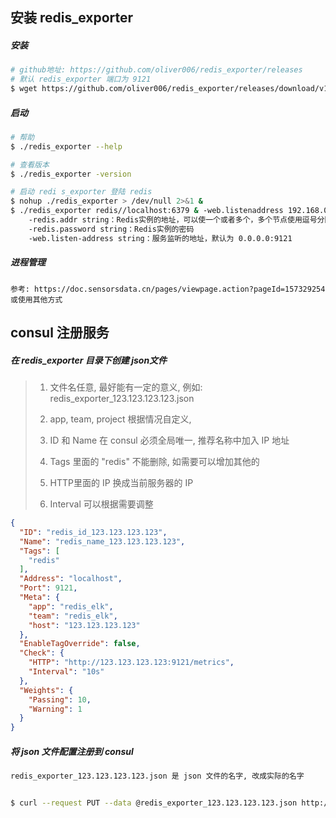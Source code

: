## 安装 redis_exporter

##### 安装

```bash
# github地址: https://github.com/oliver006/redis_exporter/releases
# 默认 redis_exporter 端口为 9121
$ wget https://github.com/oliver006/redis_exporter/releases/download/v1.24.0/redis_exporter-v1.24.0.linux-amd64.tar.gz
```

##### 启动

```bash
# 帮助
$ ./redis_exporter --help

# 查看版本
$ ./redis_exporter -version

# 启动 redi s_exporter 登陆 redis
$ nohup ./redis_exporter > /dev/null 2>&1 &
$ ./redis_exporter redis//localhost:6379 & -web.listenaddress 192.168.0.103:9121
    -redis.addr string：Redis实例的地址，可以使一个或者多个，多个节点使用逗号分隔，默认为 "redis://localhost:6379"
    -redis.password string：Redis实例的密码		
    -web.listen-address string：服务监听的地址，默认为 0.0.0.0:9121
```

##### 进程管理

```
参考: https://doc.sensorsdata.cn/pages/viewpage.action?pageId=157329254
或使用其他方式
```

## consul 注册服务

##### 在 redis_exporter 目录下创建 json文件

> 1. 文件名任意, 最好能有一定的意义, 例如: redis_exporter_123.123.123.123.json
>
> 2. app, team, project 根据情况自定义, 
>
> 3. ID 和 Name 在 consul 必须全局唯一, 推荐名称中加入 IP 地址
>
> 4. Tags 里面的 "redis" 不能删除, 如需要可以增加其他的
> 5. HTTP里面的 IP 换成当前服务器的 IP
> 6. Interval 可以根据需要调整

```json
{
  "ID": "redis_id_123.123.123.123",
  "Name": "redis_name_123.123.123.123",
  "Tags": [
    "redis"
  ],
  "Address": "localhost",
  "Port": 9121,
  "Meta": {
    "app": "redis_elk",
    "team": "redis_elk",
    "host": "123.123.123.123"
  },
  "EnableTagOverride": false,
  "Check": {
    "HTTP": "http://123.123.123.123:9121/metrics",
    "Interval": "10s"
  },
  "Weights": {
    "Passing": 10,
    "Warning": 1
  }
}
```

##### 将 json 文件配置注册到 consul 

```bash
redis_exporter_123.123.123.123.json 是 json 文件的名字, 改成实际的名字


$ curl --request PUT --data @redis_exporter_123.123.123.123.json http://consul所在服务器IP:8500/v1/agent/service/register\?replace-existing-checks\=1
```





